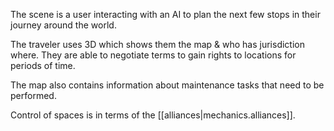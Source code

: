The scene is a user interacting with an AI to plan the next few stops in their journey around the world.

The traveler uses 3D which shows them the map & who has jurisdiction where. They are able to negotiate terms to gain rights to locations for periods of time.

The map also contains information about maintenance tasks that need to be performed.

Control of spaces is in terms of the [[alliances|mechanics.alliances]].
